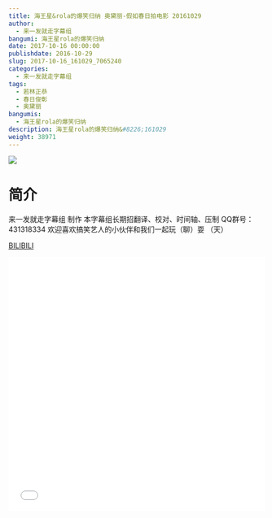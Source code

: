 ```yaml
---
title: 海王星&rola的爆笑归纳 奥黛丽-假如春日拍电影 20161029
author: 
  - 来一发就走字幕组
bangumi: 海王星rola的爆笑归纳
date: 2017-10-16 00:00:00
publishdate: 2016-10-29
slug: 2017-10-16_161029_7065240
categories: 
  - 来一发就走字幕组
tags: 
  - 若林正恭
  - 春日俊彰
  - 奥黛丽
bangumis: 
  - 海王星rola的爆笑归纳
description: 海王星rola的爆笑归纳&#8226;161029
weight: 38971
---
```


![](https://i.imgur.com/xf0TlnA.jpg)

# 简介  
来一发就走字幕组 制作 本字幕组长期招翻译、校对、时间轴、压制   QQ群号：431318334 欢迎喜欢搞笑艺人的小伙伴和我们一起玩（聊）耍 （天）

  [BILIBILI](https://www.bilibili.com/video/av7065240/)


  <iframe src="//www.bilibili.com/html/html5player.html?cid=11520041&aid=7065240" width="100%" height="500" frameborder="0" allowfullscreen="allowfullscreen"></iframe>
